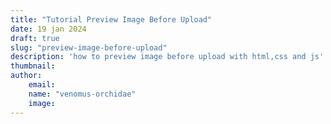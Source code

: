 ```yaml
---
title: "Tutorial Preview Image Before Upload"
date: 19 jan 2024
draft: true
slug: "preview-image-before-upload"
description: 'how to preview image before upload with html,css and js'
thumbnail: 
author:
    email:
    name: "venomus-orchidae"
    image:
---
```


